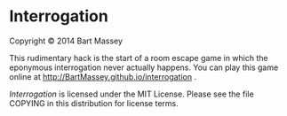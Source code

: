 # Interrogation
Copyright &copy; 2014 Bart Massey

This rudimentary hack is the start of a room escape game in
which the eponymous interrogation never actually
happens. You can play this game online at
http://BartMassey.github.io/interrogation .

*Interrogation* is licensed under the MIT License. Please
see the file COPYING in this distribution for license terms.
